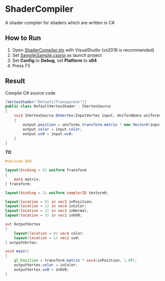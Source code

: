 # ShaderCompiler
A shader compiler for shaders which are written in C#

## How to Run

1. Open [ShaderCompiler.sln](ShaderCompiler.sln) with VisualStudio (vs2019 is recommended)
2. Set [Sample\Sample.csproj](Sample\Sample.csproj) as launch project
3. Set **Config** to **Debug**, set **Platform** to **x64**
4. Press *F5*

## Result

Compile C# source code
```C#
[VertexShader("Default/Transparent")]
public class DefaultVertexShader : IVertexSource
{
    void IVertexSource.OnVertex(InputVertex input, UniformData uniforms, OutputVertex output)
    {
        output.position = uniforms.transform.matrix * new Vector4(input.position, 1.0f);
        output.color = input.color;
        output.uv0 = input.uv0;
    }
}
```

***TO***

```glsl
#version 450

layout(binding = 0) uniform Transform
{
	mat4 matrix;
} transform;

layout(binding = 1) uniform sampler2D texture0;

layout(location = 0) in vec3 inPosition;
layout(location = 1) in vec4 inColor;
layout(location = 2) in vec3 inNormal;
layout(location = 3) in vec2 inUV0;

out OutputVertex
{
	layout(location = 0) vec4 color;
	layout(location = 1) vec2 uv0;
} outputVertex;

void main()
{
	gl_Position = transform.matrix * vec4(inPosition, 1.0f);
	outputVertex.color = inColor;
	outputVertex.uv0 = inUV0;
}
```

